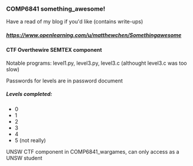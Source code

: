 ### COMP6841 something_awesome!

Have a read of my blog if you'd like (contains write-ups)
##### https://www.openlearning.com/u/matthewchen/Somethingawesome

#### CTF Overthewire SEMTEX component

Notable programs: level1.py, level3.py, level3.c (althought level3.c was too slow)

Passwords for levels are in password document
##### Levels completed:
- 0
- 1
- 2
- 3
- 4
- 5 (not really)

UNSW CTF component in COMP6841_wargames, can only access as a UNSW student
